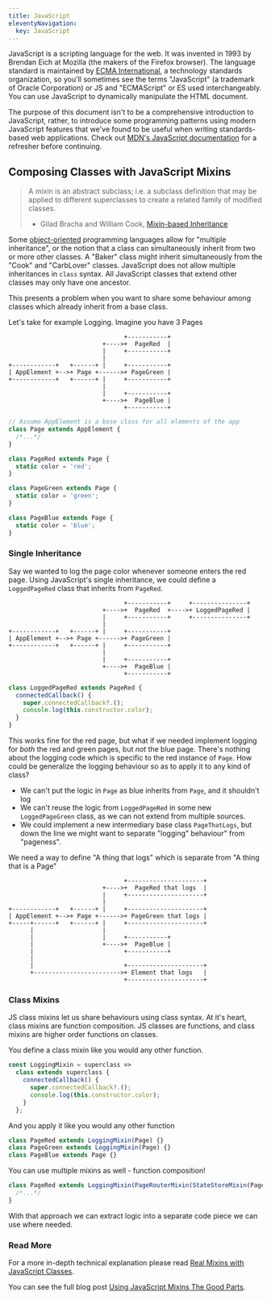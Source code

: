 ```yaml
---
title: JavaScript
eleventyNavigation:
  key: JavaScript
---
```


JavaScript is a scripting language for the web. It was invented in 1993 by Brendan Eich at Mozilla (the makers of the Firefox browser). The language standard is maintained by [ECMA International](http://www.ecma-international.org/), a technology standards organization, so you'll sometimes see the terms "JavaScript" (a trademark of Oracle Corporation) or <abbr>JS</abbr> and "ECMAScript" or <abbr>ES</abbr> used interchangeably. You can use JavaScript to dynamically manipulate the HTML document.

The purpose of this document isn't to be a comprehensive introduction to JavaScript, rather, to introduce some programming patterns using modern JavaScript features that we've found to be useful when writing standards-based web applications. Check out [MDN's JavaScript documentation](https://developer.mozilla.org/en-US/docs/Learn/JavaScript) for a refresher before continuing.

## Composing Classes with JavaScript Mixins

> A mixin is an abstract subclass; i.e. a subclass definition that may be applied to different superclasses to create a related family of modified classes.
>
> - Gilad Bracha and William Cook, [Mixin-based Inheritance](http://www.bracha.org/oopsla90.pdf)

Some [object-oriented](https://developer.mozilla.org/en-US/docs/Learn/JavaScript/Objects/Object-oriented_JS) programming languages allow for "multiple inheritance", or the notion that a class can simultaneously inherit from two or more other classes. A "Baker" class might inherit simultaneously from the "Cook" and "CarbLover" classes. JavaScript does not allow multiple inheritances in `class` syntax. All JavaScript classes that extend other classes may only have one ancestor.

This presents a problem when you want to share some behaviour among classes which already inherit from a base class.

Let's take for example Logging. Imagine you have 3 Pages

```
                                +-----------+
                          +---->+  PageRed  |
                          |     +-----------+
                          |
+------------+   +------+ |     +-----------+
| AppElement +-->+ Page +------>+ PageGreen |
+------------+   +------+ |     +-----------+
                          |
                          |     +-----------+
                          +---->+  PageBlue |
                                +-----------+
```

```js
// Assume AppElement is a base class for all elements of the app
class Page extends AppElement {
  /*...*/
}

class PageRed extends Page {
  static color = 'red';
}

class PageGreen extends Page {
  static color = 'green';
}

class PageBlue extends Page {
  static color = 'blue';
}
```

### Single Inheritance

Say we wanted to log the page color whenever someone enters the red page. Using JavaScript's single inheritance, we could define a `LoggedPageRed` class that inherits from `PageRed`.

```
                                +-----------+     +---------------+
                          +---->+  PageRed  +---->+ LoggedPageRed |
                          |     +-----------+     +---------------+
                          |
+------------+   +------+ |     +-----------+
| AppElement +-->+ Page +------>+ PageGreen |
+------------+   +------+ |     +-----------+
                          |
                          |     +-----------+
                          +---->+  PageBlue |
                                +-----------+
```

```js
class LoggedPageRed extends PageRed {
  connectedCallback() {
    super.connectedCallback?.();
    console.log(this.constructor.color);
  }
}
```

This works fine for the red page, but what if we needed implement logging for _both_ the red and green pages, but _not_ the blue page. There's nothing about the logging code which is specific to the red instance of `Page`. How could be generalize the logging behaviour so as to apply it to any kind of class?

- We can't put the logic in `Page` as blue inherits from `Page`, and it shouldn't log
- We can't reuse the logic from `LoggedPageRed` in some new `LoggedPageGreen` class, as we can not extend from multiple sources.
- We could implement a new intermediary base class `PageThatLogs`, but down the line we might want to separate "logging" behaviour" from "pageness".

We need a way to define "A thing that logs" which is separate from "A thing that is a Page"

```
                                +---------------------+
                          +---->+  PageRed that logs  |
                          |     +---------------------+
                          |
+------------+   +------+ |     +---------------------+
| AppElement +-->+ Page +------>+ PageGreen that logs |
+-----+------+   +------+ |     +---------------------+
      |                   |
      |                   |     +-----------+
      |                   +---->+  PageBlue |
      |                         +-----------+
      |
      |                         +---------------------+
      +------------------------>+ Element that logs   |
                                +---------------------+
```

### Class Mixins

JS class mixins let us share behaviours using class syntax. At it's heart, class mixins are function composition. JS classes are functions, and class mixins are higher order functions on classes.

You define a class mixin like you would any other function.

```js
const LoggingMixin = superclass =>
  class extends superclass {
    connectedCallback() {
      super.connectedCallback?.();
      console.log(this.constructor.color);
    }
  };
```

And you apply it like you would any other function

```js
class PageRed extends LoggingMixin(Page) {}
class PageGreen extends LoggingMixin(Page) {}
class PageBlue extends Page {}
```

You can use multiple mixins as well - function composition!

```js
class PageRed extends LoggingMixin(PageRouterMixin(StateStoreMixin(Page))) {
  /*...*/
}
```

With that approach we can extract logic into a separate code piece we can use where needed.

### Read More

For a more in-depth technical explanation please read [Real Mixins with JavaScript Classes](https://justinfagnani.com/2015/12/21/real-mixins-with-javascript-classes/).

You can see the full blog post [Using JavaScript Mixins The Good Parts](https://dev.to/open-wc/using-javascript-mixins-the-good-parts-4l60).
